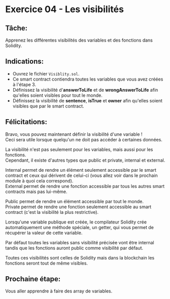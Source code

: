 # Exercice 04 - Les visibilités

## Tâche:

Apprenez les différentes visibilités des variables et des fonctions dans Solidity.

## Indications:

- Ouvrez le fichier `Visiblity.sol`.
- Ce smart contract contiendra toutes les variables que vous avez créées à l'étape 3.
- Définissez la visibilité d'**answerToLife** et de **wrongAnswerToLife** afin qu'elles soient visibles pour tout le monde.
- Définissez la visibilité de **sentence**, **isTrue** et **owner** afin qu'elles soient visibles que par le smart contract.

## Félicitations:

Bravo, vous pouvez maintenant définir la visibilité d'une variable !\
Ceci sera utile lorsque quelqu'un ne doit pas accéder à certaines données.

La visibilité n'est pas seulement pour les variables, mais aussi pour les fonctions.\
Cependant, il existe d'autres types que public et private, internal et external.

Internal permet de rendre un élément seulement accessible par le smart contract et ceux qui dérivent de celui-ci (vous allez voir dans le prochain module à quoi cela correspond).\
External permet de rendre une fonction accessible par tous les autres smart contracts mais pas lui-même.

Public permet de rendre un élément accessible par tout le monde.\
Private permet de rendre une fonction seulement accessible au smart contract (c'est la visibilité la plus restrictive).

Lorsqu'une variable publique est créée, le compilateur Solidity crée automatiquement une méthode spéciale, un getter, qui vous permet de récupérer la valeur de cette variable.

Par défaut toutes les variables sans visibilité précisée vont être internal tandis que les fonctions auront public comme visibilité par défaut.

Toutes ces visibilités sont celles de Solidity mais dans la blockchain les fonctions seront tout de même visibles.

## Prochaine étape:

Vous aller apprendre à faire des array de variables.